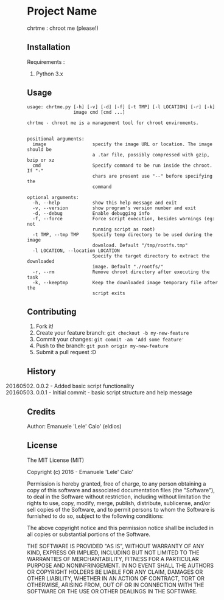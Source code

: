 # Project Name

chrtme : chroot me (please!)

## Installation

Requirements :

1. Python 3.x

## Usage

```
usage: chrtme.py [-h] [-v] [-d] [-f] [-t TMP] [-l LOCATION] [-r] [-k]
                 image cmd [cmd ...]

chrtme - chroot me is a management tool for chroot enviroments.
    

positional arguments:
  image                 specify the image URL or location. The image should be
                        a .tar file, possibly compressed with gzip, bzip or xz
  cmd                   Specify command to be run inside the chroot. If "-"
                        chars are present use "--" before specifying the
                        command

optional arguments:
  -h, --help            show this help message and exit
  -v, --version         show program's version number and exit
  -d, --debug           Enable debugging info
  -f, --force           Force script execution, besides warnings (eg: not
                        running script as root)
  -t TMP, --tmp TMP     Specify temp directory to be used during the image
                        download. Default "/tmp/rootfs.tmp"
  -l LOCATION, --location LOCATION
                        Specify the target directory to extract the downloaded
                        image. Default "./rootfs/"
  -r, --rm              Remove chroot directory after executing the task
  -k, --keeptmp         Keep the downloaded image temporary file after the
                        script exits
```

## Contributing

1. Fork it!
2. Create your feature branch: `git checkout -b my-new-feature`
3. Commit your changes: `git commit -am 'Add some feature'`
4. Push to the branch: `git push origin my-new-feature`
5. Submit a pull request :D

## History

20160502. 0.0.2 - Added basic script functionality
20160501. 0.0.1 - Initial commit - basic script structure and help message

## Credits

Author: Emanuele 'Lele' Calo' (eldios)

## License

The MIT License (MIT)

Copyright (c) 2016 - Emanuele 'Lele' Calo'

Permission is hereby granted, free of charge, to any person obtaining a copy of this software and associated documentation files (the "Software"), to deal in the Software without restriction, including without limitation the rights to use, copy, modify, merge, publish, distribute, sublicense, and/or sell copies of the Software, and to permit persons to whom the Software is furnished to do so, subject to the following conditions:

The above copyright notice and this permission notice shall be included in all copies or substantial portions of the Software.

THE SOFTWARE IS PROVIDED "AS IS", WITHOUT WARRANTY OF ANY KIND, EXPRESS OR IMPLIED, INCLUDING BUT NOT LIMITED TO THE WARRANTIES OF MERCHANTABILITY, FITNESS FOR A PARTICULAR PURPOSE AND NONINFRINGEMENT. IN NO EVENT SHALL THE AUTHORS OR COPYRIGHT HOLDERS BE LIABLE FOR ANY CLAIM, DAMAGES OR OTHER LIABILITY, WHETHER IN AN ACTION OF CONTRACT, TORT OR OTHERWISE, ARISING FROM, OUT OF OR IN CONNECTION WITH THE SOFTWARE OR THE USE OR OTHER DEALINGS IN THE SOFTWARE.

